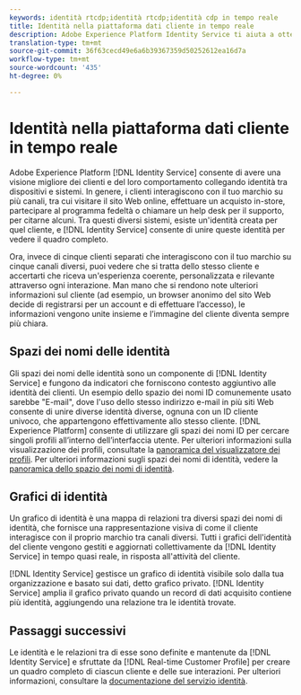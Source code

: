 ```yaml
---
keywords: identità rtcdp;identità rtcdp;identità cdp in tempo reale
title: Identità nella piattaforma dati cliente in tempo reale
description: Adobe Experience Platform Identity Service ti aiuta a ottenere una visione migliore dei tuoi clienti e del loro comportamento collegando le identità tra dispositivi e sistemi.
translation-type: tm+mt
source-git-commit: 36f63cecd49e6a6b39367359d50252612ea16d7a
workflow-type: tm+mt
source-wordcount: '435'
ht-degree: 0%

---
```



# Identità nella piattaforma dati cliente in tempo reale

Adobe Experience Platform [!DNL Identity Service] consente di avere una visione migliore dei clienti e del loro comportamento collegando identità tra dispositivi e sistemi. In genere, i clienti interagiscono con il tuo marchio su più canali, tra cui visitare il sito Web online, effettuare un acquisto in-store, partecipare al programma fedeltà o chiamare un help desk per il supporto, per citarne alcuni. Tra questi diversi sistemi, esiste un&#39;identità creata per quel cliente, e [!DNL Identity Service] consente di unire queste identità per vedere il quadro completo.

Ora, invece di cinque clienti separati che interagiscono con il tuo marchio su cinque canali diversi, puoi vedere che si tratta dello stesso cliente e accertarti che riceva un&#39;esperienza coerente, personalizzata e rilevante attraverso ogni interazione. Man mano che si rendono note ulteriori informazioni sul cliente (ad esempio, un browser anonimo del sito Web decide di registrarsi per un account e di effettuare l’accesso), le informazioni vengono unite insieme e l’immagine del cliente diventa sempre più chiara.

## Spazi dei nomi delle identità

Gli spazi dei nomi delle identità sono un componente di [!DNL Identity Service] e fungono da indicatori che forniscono contesto aggiuntivo alle identità dei clienti. Un esempio dello spazio dei nomi ID comunemente usato sarebbe &quot;E-mail&quot;, dove l&#39;uso dello stesso indirizzo e-mail in più siti Web consente di unire diverse identità diverse, ognuna con un ID cliente univoco, che appartengono effettivamente allo stesso cliente. [!DNL Experience Platform] consente di utilizzare gli spazi dei nomi ID per cercare singoli profili all’interno dell’interfaccia utente. Per ulteriori informazioni sulla visualizzazione dei profili, consultate la [panoramica del visualizzatore dei profili](/help/rtcdp/profile/profile-viewer.md). Per ulteriori informazioni sugli spazi dei nomi di identità, vedere la [panoramica dello spazio dei nomi di identità](../../identity-service/namespaces.md).

## Grafici di identità

Un grafico di identità è una mappa di relazioni tra diversi spazi dei nomi di identità, che fornisce una rappresentazione visiva di come il cliente interagisce con il proprio marchio tra canali diversi. Tutti i grafici dell&#39;identità del cliente vengono gestiti e aggiornati collettivamente da [!DNL Identity Service] in tempo quasi reale, in risposta all&#39;attività del cliente.

[!DNL Identity Service] gestisce un grafico di identità visibile solo dalla tua organizzazione e basato sui dati, detto grafico privato. [!DNL Identity Service] amplia il grafico privato quando un record di dati acquisito contiene più identità, aggiungendo una relazione tra le identità trovate.

## Passaggi successivi

Le identità e le relazioni tra di esse sono definite e mantenute da [!DNL Identity Service] e sfruttate da [!DNL Real-time Customer Profile] per creare un quadro completo di ciascun cliente e delle sue interazioni. Per ulteriori informazioni, consultare la [documentazione del servizio identità](../../identity-service/home.md).